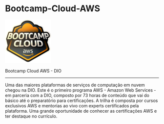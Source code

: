 # Bootcamp-Cloud-AWS

[![](https://github.com/Manoel/Bootcamp-Cloud-AWS/blob/main/BOOTCAMP_CLOUD_AWS_1.png)](https://www.linkedin.com/in/manoel-rodrigues-do-nascimento-2359a732)

Bootcamp Cloud AWS - DIO

---

Uma das maiores plataformas de serviços de computação em nuvem chegou na DIO. Este é o primeiro programa AWS - Amazon Web Services - em parceria com a DIO, composto por 73 horas de conteúdo que vai do básico até o preparatório para certificações. A trilha é composta por cursos exclusivos AWS e mentorias ao vivo com experts certificados pela plataforma. Uma grande oportunidade de conhecer as certificações AWS e ter destaque no currículo.
